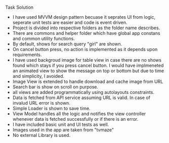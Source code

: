 Task Solution

- I have used MVVM design pattern becuase it seprates UI from logic, seperate unit tests are easier and code is event driven.
- Project is divided into respective folders as the folder name describes.
- There are commons and helper folder which have global app constans and common utility functions.
- By default, shows for search query "girl" are shown.
- On cancel button press, no action is implemented as it depends upon requirements.
- I have used backgroud image for table view in case there are no shows found which stays if you press cancel button. I would have implmeneted an animated view to show the message on top or bottom but due to time and simplicity, I avoided.
- Image View is extended to handle download and cache image from URL
- Search bar is show on scroll on purpose.
- all views are added programmatically using autolayouts constraints.
- Data is fetched from API service assuming URL is valid. In case of invalud URL error is shown. 
- Simple Loader is shown to save time.
- View Model handles all the logic and notifies the view controller whenever data is fetched successfully or if there is an error. 
- I have included basic unit and UI tests as well.
- Images used in the app are taken from "tvmaze"
- No external Library is used.
